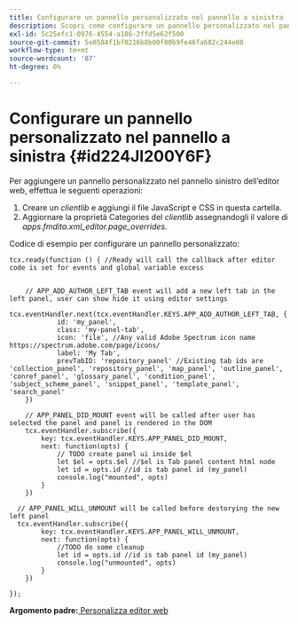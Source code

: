 ```yaml
---
title: Configurare un pannello personalizzato nel pannello a sinistra
description: Scopri come configurare un pannello personalizzato nel pannello a sinistra
exl-id: 5c25efc1-0976-4554-a186-2ffd5e62f500
source-git-commit: 5e0584f1bf0216b8b00f00b9fe46fa682c244e08
workflow-type: tm+mt
source-wordcount: '87'
ht-degree: 0%

---
```


# Configurare un pannello personalizzato nel pannello a sinistra {#id224JI200Y6F}

Per aggiungere un pannello personalizzato nel pannello sinistro dell’editor web, effettua le seguenti operazioni:

1. Creare un *clientlib* e aggiungi il file JavaScript e CSS in questa cartella.
1. Aggiornare la proprietà Categories del *clientlib* assegnandogli il valore di *apps.fmdita.xml\_editor.page\_overrides*.

Codice di esempio per configurare un pannello personalizzato:

```
tcx.ready(function () { //Ready will call the callback after editor code is set for events and global variable excess
 
 
    // APP_ADD_AUTHOR_LEFT_TAB event will add a new left tab in the left panel, user can show hide it using editor settings
    tcx.eventHandler.next(tcx.eventHandler.KEYS.APP_ADD_AUTHOR_LEFT_TAB, {
            id: 'my_panel',
            class: 'my-panel-tab',
            icon: 'file', //Any valid Adobe Spectrum icon name https://spectrum.adobe.com/page/icons/
            label: 'My Tab',
            prevTabID: 'repository_panel' //Existing tab ids are 'collection_panel', 'repository_panel', 'map_panel', 'outline_panel', 'conref_panel', 'glossary_panel', 'condition_panel', 'subject_scheme_panel', 'snippet_panel', 'template_panel', 'search_panel'
    })
 
    // APP_PANEL_DID_MOUNT event will be called after user has selected the panel and panel is rendered in the DOM
    tcx.eventHandler.subscribe({
        key: tcx.eventHandler.KEYS.APP_PANEL_DID_MOUNT,
        next: function(opts) {
            // TODO create panel ui inside $el
            let $el = opts.$el //$el is Tab panel content html node
            let id = opts.id //id is tab panel id (my_panel)
            console.log("mounted", opts)
        }
    })
 
  // APP_PANEL_WILL_UNMOUNT will be called before destorying the new left panel
  tcx.eventHandler.subscribe({
        key: tcx.eventHandler.KEYS.APP_PANEL_WILL_UNMOUNT,
        next: function(opts) {
            //TODO do some cleanup
            let id = opts.id //id is tab panel id (my_panel)
            console.log("unmounted", opts)
        }
    })
 
});
```

**Argomento padre:**[ Personalizza editor web](conf-web-editor.md)

